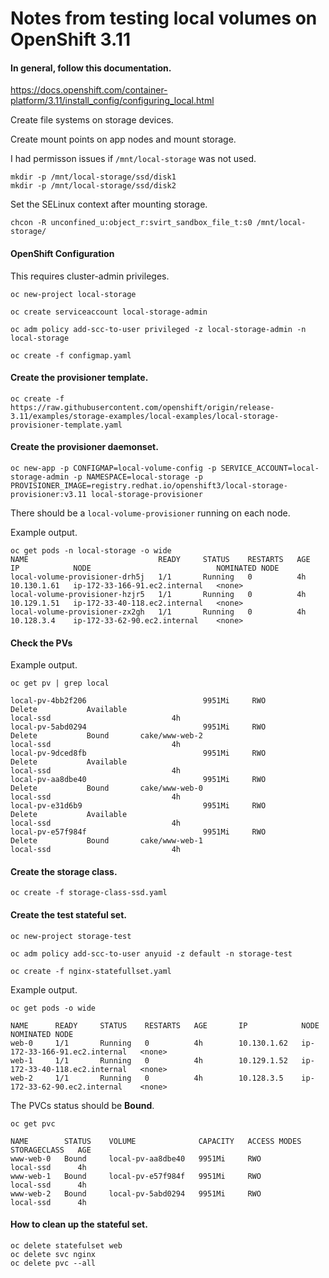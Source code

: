 # Notes from testing local volumes on OpenShift 3.11

#### In general, follow this documentation.
https://docs.openshift.com/container-platform/3.11/install_config/configuring_local.html

Create file systems on storage devices.

Create mount points on app nodes and mount storage.

I had permisson issues if ```/mnt/local-storage``` was not used.

```
mkdir -p /mnt/local-storage/ssd/disk1
mkdir -p /mnt/local-storage/ssd/disk2
```

Set the SELinux context after mounting storage.

```
chcon -R unconfined_u:object_r:svirt_sandbox_file_t:s0 /mnt/local-storage/
```

#### OpenShift Configuration

This requires cluster-admin privileges.

```
oc new-project local-storage

oc create serviceaccount local-storage-admin

oc adm policy add-scc-to-user privileged -z local-storage-admin -n local-storage

oc create -f configmap.yaml
```

#### Create the provisioner template.

```
oc create -f https://raw.githubusercontent.com/openshift/origin/release-3.11/examples/storage-examples/local-examples/local-storage-provisioner-template.yaml
```

#### Create the provisioner daemonset.
```
oc new-app -p CONFIGMAP=local-volume-config -p SERVICE_ACCOUNT=local-storage-admin -p NAMESPACE=local-storage -p PROVISIONER_IMAGE=registry.redhat.io/openshift3/local-storage-provisioner:v3.11 local-storage-provisioner
```
There should be a ```local-volume-provisioner``` running on each node.

Example output.

```
oc get pods -n local-storage -o wide
NAME                             READY     STATUS    RESTARTS   AGE       IP            NODE                            NOMINATED NODE
local-volume-provisioner-drh5j   1/1       Running   0          4h        10.130.1.61   ip-172-33-166-91.ec2.internal   <none>
local-volume-provisioner-hzjr5   1/1       Running   0          4h        10.129.1.51   ip-172-33-40-118.ec2.internal   <none>
local-volume-provisioner-zx2gh   1/1       Running   0          4h        10.128.3.4    ip-172-33-62-90.ec2.internal    <none>
```

#### Check the PVs

Example output.

```
oc get pv | grep local

local-pv-4bb2f206                          9951Mi     RWO            Delete           Available                                                                   local-ssd                           4h
local-pv-5abd0294                          9951Mi     RWO            Delete           Bound       cake/www-web-2                                                  local-ssd                           4h
local-pv-9dced8fb                          9951Mi     RWO            Delete           Available                                                                   local-ssd                           4h
local-pv-aa8dbe40                          9951Mi     RWO            Delete           Bound       cake/www-web-0                                                  local-ssd                           4h
local-pv-e31d6b9                           9951Mi     RWO            Delete           Available                                                                   local-ssd                           4h
local-pv-e57f984f                          9951Mi     RWO            Delete           Bound       cake/www-web-1                                                  local-ssd                           4h
```

#### Create the storage class.
```
oc create -f storage-class-ssd.yaml
```

#### Create the test stateful set.

```
oc new-project storage-test

oc adm policy add-scc-to-user anyuid -z default -n storage-test 

oc create -f nginx-statefullset.yaml
```

Example output.
```
oc get pods -o wide

NAME      READY     STATUS    RESTARTS   AGE       IP            NODE                            NOMINATED NODE
web-0     1/1       Running   0          4h        10.130.1.62   ip-172-33-166-91.ec2.internal   <none>
web-1     1/1       Running   0          4h        10.129.1.52   ip-172-33-40-118.ec2.internal   <none>
web-2     1/1       Running   0          4h        10.128.3.5    ip-172-33-62-90.ec2.internal    <none>
```

The PVCs status should be **Bound**. 
```
oc get pvc

NAME        STATUS    VOLUME              CAPACITY   ACCESS MODES   STORAGECLASS   AGE
www-web-0   Bound     local-pv-aa8dbe40   9951Mi     RWO            local-ssd      4h
www-web-1   Bound     local-pv-e57f984f   9951Mi     RWO            local-ssd      4h
www-web-2   Bound     local-pv-5abd0294   9951Mi     RWO            local-ssd      4h
```

#### How to clean up the stateful set.

```
oc delete statefulset web
oc delete svc nginx
oc delete pvc --all
```